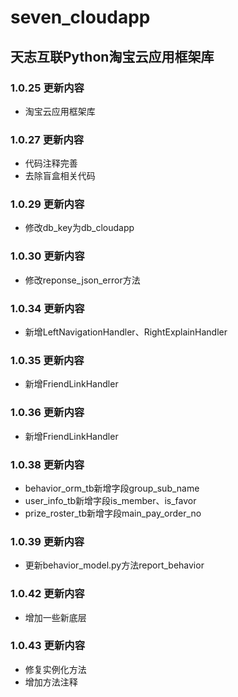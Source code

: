 
# seven_cloudapp

## 天志互联Python淘宝云应用框架库

### 1.0.25 更新内容
* 淘宝云应用框架库

### 1.0.27 更新内容
* 代码注释完善
* 去除盲盒相关代码

### 1.0.29 更新内容
* 修改db_key为db_cloudapp

### 1.0.30 更新内容
* 修改reponse_json_error方法

### 1.0.34 更新内容
* 新增LeftNavigationHandler、RightExplainHandler

### 1.0.35 更新内容
* 新增FriendLinkHandler

### 1.0.36 更新内容
* 新增FriendLinkHandler

### 1.0.38 更新内容
* behavior_orm_tb新增字段group_sub_name
* user_info_tb新增字段is_member、is_favor
* prize_roster_tb新增字段main_pay_order_no

### 1.0.39 更新内容
* 更新behavior_model.py方法report_behavior

### 1.0.42 更新内容
* 增加一些新底层

### 1.0.43 更新内容
* 修复实例化方法
* 增加方法注释